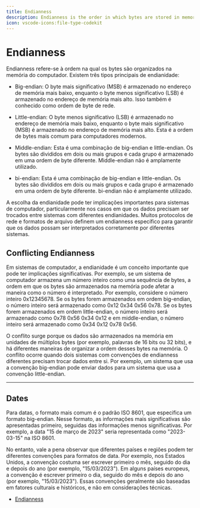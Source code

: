 ```yaml
---
title: Endianness
description: Endianness is the order in which bytes are stored in memory.
icon: vscode-icons:file-type-codekit
---
```


# Endianness

Endianness refere-se à ordem na qual os bytes são organizados na memória do computador. Existem três tipos principais de endianidade:

- Big-endian: O byte mais significativo (MSB) é armazenado no endereço de memória mais baixo, enquanto o byte menos significativo (LSB) é armazenado no endereço de memória mais alto. Isso também é conhecido como ordem de byte de rede.

- Little-endian: O byte menos significativo (LSB) é armazenado no endereço de memória mais baixo, enquanto o byte mais significativo (MSB) é armazenado no endereço de memória mais alto. Esta é a ordem de bytes mais comum para computadores modernos.

- Middle-endian: Esta é uma combinação de big-endian e little-endian. Os bytes são divididos em dois ou mais grupos e cada grupo é armazenado em uma ordem de byte diferente. Middle-endian não é amplamente utilizado.

- bi-endian: Esta é uma combinação de big-endian e little-endian. Os bytes são divididos em dois ou mais grupos e cada grupo é armazenado em uma ordem de byte diferente. bi-endian não é amplamente utilizado.

A escolha da endianidade pode ter implicações importantes para sistemas de computador, particularmente nos casos em que os dados precisam ser trocados entre sistemas com diferentes endianidades. Muitos protocolos de rede e formatos de arquivo definem um endianness específico para garantir que os dados possam ser interpretados corretamente por diferentes sistemas.

## Conflicting Endianness

Em sistemas de computador, a endianidade é um conceito importante que pode ter implicações significativas. Por exemplo, se um sistema de computador armazena um número inteiro como uma sequência de bytes, a ordem em que os bytes são armazenados na memória pode afetar a maneira como o número é interpretado. Por exemplo, considere o número inteiro 0x12345678. Se os bytes forem armazenados em ordem big-endian, o número inteiro será armazenado como 0x12 0x34 0x56 0x78. Se os bytes forem armazenados em ordem little-endian, o número inteiro será armazenado como 0x78 0x56 0x34 0x12 e em middle-endian, o número inteiro será armazenado como 0x34 0x12 0x78 0x56.

O conflito surge porque os dados são armazenados na memória em unidades de múltiplos bytes (por exemplo, palavras de 16 bits ou 32 bits), e há diferentes maneiras de organizar a ordem desses bytes na memória. O conflito ocorre quando dois sistemas com convenções de endianness diferentes precisam trocar dados entre si. Por exemplo, um sistema que usa a convenção big-endian pode enviar dados para um sistema que usa a convenção little-endian.

---

## Dates

Para datas, o formato mais comum é o padrão ISO 8601, que especifica um formato big-endian. Nesse formato, as informações mais significativas são apresentadas primeiro, seguidas das informações menos significativas. Por exemplo, a data "15 de março de 2023" seria representada como "2023-03-15" na ISO 8601.

No entanto, vale a pena observar que diferentes países e regiões podem ter diferentes convenções para formatos de data. Por exemplo, nos Estados Unidos, a convenção costuma ser escrever primeiro o mês, seguido do dia e depois do ano (por exemplo, "15/03/2023"). Em alguns países europeus, a convenção é escrever primeiro o dia, seguido do mês e depois do ano (por exemplo, "15/03/2023"). Essas convenções geralmente são baseadas em fatores culturais e históricos, e não em considerações técnicas.

- [Endianness](https://pt.wikipedia.org/wiki/Extremidade_(ordena%C3%A7%C3%A3o))